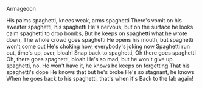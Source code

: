 Armagedon

His palms spaghetti, knees weak, arms spaghetti
There's vomit on his sweater spaghetti, his spaghetti
He's nervous, but on the surface he looks calm spaghetti to drop bombs,
But he keeps on spaghetti what he wrote down,
The whole crowd goes spaghetti
He opens his mouth, but spaghetti won't come out
He's choking how, everybody's joking now
Spaghetti run out, time's up, over, bloah!
Snap back to spaghetti, Oh there goes spaghetti
Oh, there goes spaghetti, bloah
He's so mad, but he won't give up spaghetti, no.
He won't have it, he knows he keeps on forgetting
That his spaghetti's dope
He knows that but he's broke
He's so stagnant, he knows
When he goes back to his spaghetti, that's when it's
Back to the lab again!
